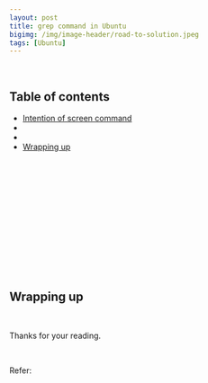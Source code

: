 ```yaml
---
layout: post
title: grep command in Ubuntu
bigimg: /img/image-header/road-to-solution.jpeg
tags: [Ubuntu]
---
```





<br>

## Table of contents
- [Intention of screen command](#intention-of-screen-command)
- []()
- []()
- [Wrapping up](#wrapping-up)


<br>

## 





<br>

## 





<br>

## 





<br>

## 





<br>

## Wrapping up





<br>

Thanks for your reading.

<br>

Refer:

